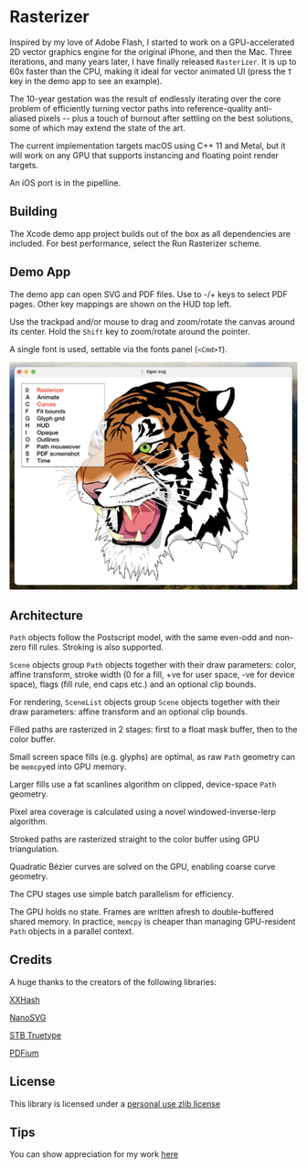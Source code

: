 Rasterizer
========

Inspired by my love of Adobe Flash, I started to work on a GPU-accelerated 2D vector graphics engine for the original iPhone, and then the Mac. Three iterations, and many years later, I have finally released `Rasterizer`. It is up to 60x faster than the CPU, making it ideal for vector animated UI (press the `T` key in the demo app to see an example).

The 10-year gestation was the result of endlessly iterating over the core problem of efficiently turning vector paths into reference-quality anti-aliased pixels -- plus a touch of burnout after settling on the best solutions, some of which may extend the state of the art.

The current implementation targets macOS using C++ 11 and Metal, but it will work on any GPU that supports instancing and floating point render targets.

An iOS port is in the pipelline.


Building
--------

The Xcode demo app project builds out of the box as all dependencies are included. For best performance, select the Run Rasterizer scheme.


Demo App
-------

The demo app can open SVG and PDF files. Use to -/+ keys to select PDF pages. Other key mappings are shown on the HUD top left.

Use the trackpad and/or mouse to drag and zoom/rotate the canvas around its center. Hold the `Shift` key to zoom/rotate around the pointer.

A single font is used, settable via the fonts panel (`<Cmd>T`).

![image](https://github.com/mindbrix/Rasterizer/blob/master/Screenshot.png)


Architecture
--------

`Path` objects follow the Postscript model, with the same even-odd and non-zero fill rules. Stroking is also supported.

`Scene` objects group `Path` objects together with their draw parameters: color, affine transform, stroke width (0 for a fill, +ve for user space, -ve for device space), flags (fill rule, end caps etc.) and an optional clip bounds.

For rendering, `SceneList` objects group `Scene` objects together with their draw parameters: affine transform and an optional clip bounds.

Filled paths are rasterized in 2 stages: first to a float mask buffer, then to the color buffer. 

Small screen space fills (e.g. glyphs) are optimal, as raw `Path` geometry can be `memcpy`ed into GPU memory. 

Larger fills use a fat scanlines algorithm on clipped, device-space `Path` geometry. 

Pixel area coverage is calculated using a novel windowed-inverse-lerp algorithm.

Stroked paths are rasterized straight to the color buffer using GPU triangulation.

Quadratic Bézier curves are solved on the GPU, enabling coarse curve geometry.

The CPU stages use simple batch parallelism for efficiency.

The GPU holds no state. Frames are written afresh to double-buffered shared memory. In practice, `memcpy` is cheaper than managing GPU-resident `Path` objects in a parallel context.


Credits
------

A huge thanks to the creators of the following libraries:

[XXHash](https://xxhash.com)

[NanoSVG](https://github.com/memononen/nanosvg)

[STB Truetype](https://github.com/nothings/stb)

[PDFium](https://pdfium.googlesource.com/pdfium/)


License
-------

This library is licensed under a [personal use zlib license](LICENSE.txt)


Tips
------

You can show appreciation for my work [here](https://paypal.me/mindbrix)
